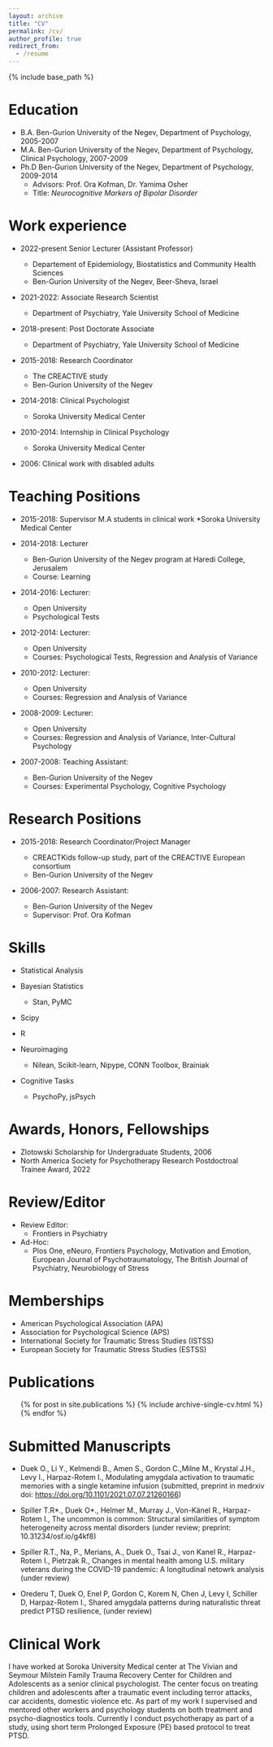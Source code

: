 ```yaml
---
layout: archive
title: "CV"
permalink: /cv/
author_profile: true
redirect_from:
  - /resume
---
```


{% include base_path %}

Education
======
* B.A. Ben-Gurion University of the Negev, Department of Psychology, 2005-2007
* M.A. Ben-Gurion University of the Negev, Department of Psychology, Clinical Psychology, 2007-2009
* Ph.D Ben-Gurion University of the Negev, Department of Psychology, 2009-2014 
  * Advisors: Prof. Ora Kofman, Dr. Yamima Osher
  * Title: *Neurocognitive Markers of Bipolar Disorder* 

Work experience
======
* 2022-present Senior Lecturer (Assistant Professor)
  * Departement of Epidemiology, Biostatistics and Community Health Sciences
  * Ben-Gurion University of the Negev, Beer-Sheva, Israel

* 2021-2022: Associate Research Scientist
  * Department of Psychiatry, Yale University School of Medicine 

* 2018-present: Post Doctorate Associate 
  * Department of Psychiatry, Yale University School of Medicine
  
* 2015-2018: Research Coordinator 
  * The CREACTIVE study
  * Ben-Gurion University of the Negev

* 2014-2018: Clinical Psychologist
  * Soroka University Medical Center

* 2010-2014: Internship in Clinical Psychology
  * Soroka University Medical Center


* 2006: Clinical work with disabled adults


Teaching Positions
==================
* 2015-2018: Supervisor M.A students in clinical work
  *Soroka University Medical Center

* 2014-2018: Lecturer 
  * Ben-Gurion University of the Negev program at Haredi College, Jerusalem
  * Course: Learning

* 2014-2016: Lecturer: 
  * Open University 
  * Psychological Tests

* 2012-2014: Lecturer: 
  * Open University
  * Courses: Psychological Tests, Regression and Analysis of Variance

* 2010-2012: Lecturer: 
  * Open University
  * Courses: Regression and Analysis of Variance

* 2008-2009: Lecturer: 
  * Open University
  * Courses: Regression and Analysis of Variance, Inter-Cultural Psychology
  
* 2007-2008: Teaching Assistant:
  * Ben-Gurion University of the Negev
  * Courses: Experimental Psychology, Cognitive Psychology
  
Research Positions
==================

* 2015-2018: Research Coordinator/Project Manager
  * CREACTKids follow-up study, part of the CREACTIVE European consortium
  * Ben-Gurion University of the Negev
  
* 2006-2007: Research Assistant:
  * Ben-Gurion University of the Negev
  * Supervisor: Prof. Ora Kofman
  


Skills
======
* Statistical Analysis
 * Bayesian Statistics
   * Stan, PyMC
  * Scipy
  * R
   
* Neuroimaging
  * Nilean, Scikit-learn, Nipype, CONN Toolbox, Brainiak
* Cognitive Tasks
  * PsychoPy, jsPsych

Awards, Honors, Fellowships
===========================
* Zlotowski Scholarship for Undergraduate Students, 2006
* North America Society for Psychotherapy Research Postdoctroal Trainee Award, 2022

Review/Editor
=============
* Review Editor:
  * Frontiers in Psychiatry
* Ad-Hoc:
  * Plos One, eNeuro, Frontiers Psychology, Motivation and Emotion, European Journal of Psychotraumatology, The British Journal of Psychiatry, Neurobiology of Stress
 
Memberships
===========
* American Psychological Association (APA)
* Association for  Psychological Science (APS)
* International Society for Traumatic Stress Studies (ISTSS)
* European Society for Traumatic Stress Studies (ESTSS)

Publications
======
  <ul>{% for post in site.publications %}
    {% include archive-single-cv.html %}
  {% endfor %}</ul>
  

Submitted Manuscripts
============
* Duek O., Li Y., Kelmendi B., Amen S., Gordon C.,Milne M., Krystal J.H., Levy I., Harpaz-Rotem I., Modulating amygdala activation to traumatic memories with a single ketamine infusion (submitted, preprint in medrxiv doi: https://doi.org/10.1101/2021.07.07.21260166)

* Spiller T.R*., Duek O*., Helmer M., Murray J., Von-Känel R., Harpaz-Rotem I., The uncommon is common: Structural similarities of symptom heterogeneity across mental disorders (under review; preprint: 10.31234/osf.io/g4kf8)

* Spiller R.T.,  Na, P., Merians, A., Duek O., Tsai J., von Kanel R., Harpaz-Rotem I., Pietrzak R., Changes in mental health among U.S. military veterans during the COVID-19 pandemic: A longitudinal netowrk analysis (under review)

* Orederu T, Duek O, Enel P, Gordon C, Korem N, Chen J, Levy I, Schiller D, Harpaz-Rotem I., Shared amygdala patterns during naturalistic threat predict PTSD resilience, (under review)




<!---Talks
======
  <ul>{% for post in site.talks %}
    {% include archive-single-talk-cv.html %}
  {% endfor %}</ul>
  
Teaching
======
  <ul>{% for post in site.teaching %}
    {% include archive-single-cv.html %}
  {% endfor %}</ul>
--> 

Clinical Work
=============

I have worked at Soroka University Medical center at The Vivian and Seymour Milstein Family Trauma Recovery Center for Children and Adolescents as a senior clinical psychologist. The center focus on treating children and adolescents after a traumatic event including terror attacks, car accidents, domestic violence etc. As part of my work I supervised and mentored other workers and psychology students on both treatment and psycho-diagnostics tools. Currently I conduct psychotherapy as part of a study, using short term Prolonged Exposure (PE) based protocol to treat PTSD.
